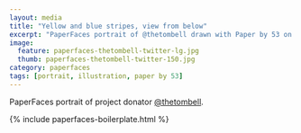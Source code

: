 ```yaml
---
layout: media
title: "Yellow and blue stripes, view from below"
excerpt: "PaperFaces portrait of @thetombell drawn with Paper by 53 on an iPad."
image: 
  feature: paperfaces-thetombell-twitter-lg.jpg
  thumb: paperfaces-thetombell-twitter-150.jpg
category: paperfaces
tags: [portrait, illustration, paper by 53]
---
```


PaperFaces portrait of project donator [@thetombell](http://twitter.com/thetombell).

{% include paperfaces-boilerplate.html %}